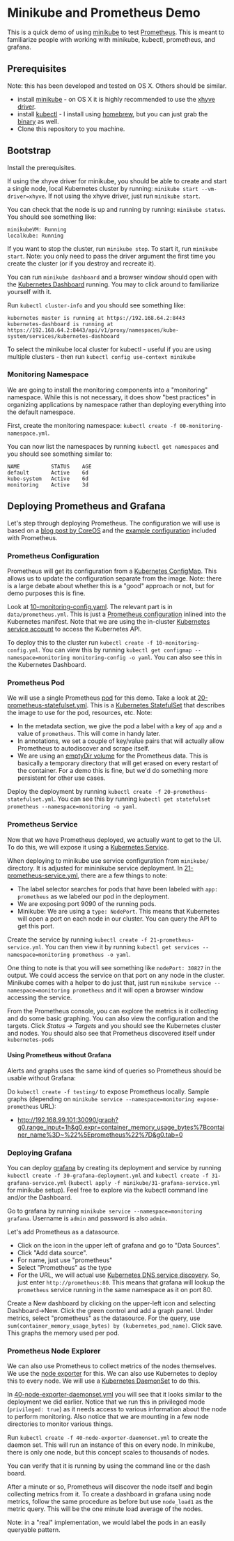 # Minikube and Prometheus Demo #

This is a quick demo of using
[minikube](https://github.com/kubernetes/minikube) to test
[Prometheus](https://prometheus.io/).  This is meant to familiarize
people with working with minikube, kubectl, prometheus, and grafana.

## Prerequisites ##

Note: this has been developed and tested on OS X. Others should be
similar.

* install [minikube](https://github.com/kubernetes/minikube) - on OS X
  it is highly recommended to use the [xhyve driver](https://github.com/kubernetes/minikube/blob/master/DRIVERS.md#xhyve-driver).
* install [kubectl]() - I install using [homebrew](http://brew.sh/index.html), but you can just
  grab the
  [binary](https://coreos.com/kubernetes/docs/latest/configure-kubectl.html)
  as well.
* Clone this repository to you machine.

## Bootstrap ##

Install the prerequisites.

If using the xhyve driver for minikube, you should be able to create
and start a single node, local Kubernetes cluster by running:
`minikube start --vm-driver=xhyve`.  If not using the xhyve driver,
just run `minikube start`.

You can check that the node is up and running by running: `minikube
status`. You should see something like:
```
minikubeVM: Running
localkube: Running
```

If you want to stop the cluster, run `minikube stop`. To start it, run
`minikube start`. Note: you only need to pass the driver argument the
first time you create the cluster (or if you destroy and recreate it).

You can run `minikube dashboard` and a browser window should open with
the [Kubernetes Dashboard](https://github.com/kubernetes/dashboard)
running. You may to click around to familiarize yourself with it.


Run `kubectl cluster-info` and you should see something like:
```
kubernetes master is running at https://192.168.64.2:8443
kubernetes-dashboard is running at https://192.168.64.2:8443/api/v1/proxy/namespaces/kube-system/services/kubernetes-dashboard
```

To select the minikube local cluster for kubectl - useful if you are
using multiple clusters - then run `kubectl config use-context
minikube`

### Monitoring Namespace ###
We are going to install the monitoring components into a "monitoring"
namespace.  While this is not necessary, it does show "best practices"
in organizing applications by namespace rather than deploying
everything into the default namespace.


First, create the monitoring namespace: `kubectl create -f
00-monitoring-namespace.yml`.

You can now list the namespaces by running `kubectl get namespaces`
and you should see something similar to:

```
NAME          STATUS    AGE
default       Active    6d
kube-system   Active    6d
monitoring    Active    3d
```

## Deploying Prometheus and Grafana ##

Let's step through deploying Prometheus.  The configuration we will
use is based on a
[blog post by CoreOS](https://coreos.com/blog/monitoring-kubernetes-with-prometheus.html)
and the
[example configuration](https://github.com/prometheus/prometheus/blob/master/documentation/examples/prometheus-kubernetes.yml)
included with Prometheus.

### Prometheus Configuration ###
Prometheus will get its configuration from a
[Kubernetes ConfigMap](http://kubernetes.io/docs/user-guide/configmap/).
This allows us to update the configuration separate from the image.
Note: there is a large debate about whether this is a "good" approach
or not, but for demo purposes this is fine.

Look at [10-monitoring-config.yaml](./10-monitoring-config.yml). The
relevant part is in `data/prometheus.yml`.  This is just a [Prometheus
configuration](https://prometheus.io/docs/operating/configuration/)
inlined into the Kubernetes manifest. Note that we are using the
in-cluster
[Kubernetes service account](http://kubernetes.io/docs/user-guide/service-accounts/)
to access the Kubernetes API.

To deploy this to the cluster run `kubectl create -f
10-monitoring-config.yml`.  You can view this by running `kubectl get
configmap --namespace=monitoring monitoring-config -o yaml`. You can
also see this in the Kubernetes Dashboard.


### Prometheus Pod ###
We will use a single Prometheus
[pod](http://kubernetes.io/docs/user-guide/pods/) for this demo.  Take
a look at [20-prometheus-statefulset.yml](./20-prometheus-statefulset.yml).
This is a [Kubernetes StatefulSet](https://kubernetes.io/docs/concepts/workloads/controllers/statefulset/) that describes the image to use for
the pod, resources, etc.  Note:

* In the metadata section, we give the pod a label with a key of
`app` and a value of `prometheus`. This will come in handy later.
* In annotations, we set a couple of key/value pairs that will
actually allow Prometheus to autodiscover and scrape itself.
* We are using an
  [emptyDir volume](http://kubernetes.io/docs/user-guide/volumes/#emptydir)
  for the Prometheus data.  This is basically a temporary directory
  that will get erased on every restart of the container.  For a demo
  this is fine, but we'd do something more persistent for other use
  cases.

Deploy the deployment by running `kubectl create -f
20-prometheus-statefulset.yml`.  You can see this by running `kubectl
get statefulset prometheus --namespace=monitoring -o yaml`.

### Prometheus Service ###

Now that we have Prometheus deployed, we actually want to get to the
UI.  To do this, we will expose it using a
[Kubernetes Service](http://kubernetes.io/docs/user-guide/services/).

When deploying to minikube use service configuration from `minikube/` directory.
It is adjusted for mininikube service deployment.
In [21-prometheus-service.yml](./21-prometheus-service.yml), there are a
few things to note:

* The label selector searches for pods that have been labeled with
`app: prometheus` as we labeled our pod in the deployment.
* We are exposing port 9090 of the running pods.
* Minikube: We are using a `type: NodePort`.  This means that Kubernetes will open a
port on each node in our cluster. You can query the API to get this
port.

Create the service by running `kubectl create -f
21-prometheus-service.yml`.  You can then view it by running `kubectl
get services --namespace=monitoring prometheus -o yaml`.

One thing to note is that you will see something like `nodePort:
30827` in the output.  We could access the service on that port on any
node in the cluster.  Minikube comes with a helper to do just that,
just run `minikube service --namespace=monitoring prometheus` and it
will open a browser window accessing the service.

From the Prometheus console, you can explore the metrics is it
collecting and do some basic graphing.  You can also view the
configuration and the targets. Click _Status -> Targets_ and you should
see the Kubernetes cluster and nodes.  You should also see that
Prometheus discovered itself under `kubernetes-pods`

#### Using Prometheus without Grafana ####

Alerts and graphs uses the same kind of queries so Prometheus should be usable without Grafana:

Do `kubectl create -f testing/` to expose Prometheus locally. Sample graphs (depending on `minikube service --namespace=monitoring expose-prometheus` URL):
 * http://192.168.99.101:30090/graph?g0.range_input=1h&g0.expr=container_memory_usage_bytes%7Bcontainer_name%3D~%22%5Eprometheus%22%7D&g0.tab=0

### Deploying Grafana ###

You can deploy [grafana](http://grafana.org/) by creating its deployment and service by
running `kubectl create -f 30-grafana-deployment.yml` and `kubectl
create -f 31-grafana-service.yml` (`kubectl apply -f
minikube/31-grafana-service.yml` for minikube setup).
Feel free to explore via the kubectl command line and/or the Dashboard.

Go to  grafana by running `minikube service --namespace=monitoring
grafana`.  Username is `admin` and password is also `admin`.

Let's add Prometheus as a datasource.
* Click on the icon in the upper
left of grafana and go to "Data Sources".
* Click "Add data
source".
* For name, just use "prometheus"
* Select "Prometheus" as the type
* For the URL, we will actual use [Kubernetes DNS service
  discovery](http://kubernetes.io/docs/user-guide/services/#dns). So,
  just enter `http://prometheus:80`. This means that grafana will
  lookup the `prometheus` service running in the same namespace as it
  on port 80.

Create a New dashboard by clicking on the upper-left icon and
selecting Dashboard->New.  Click the green control and add a graph
panel.  Under metrics, select "prometheus" as the datasource. For the
query, use `sum(container_memory_usage_bytes) by (kubernetes_pod_name)`.  Click
save. This graphs the memory used per pod.

### Prometheus Node Explorer ###

We can also use Prometheus to collect metrics of the nodes
themselves.  We use the
[node exporter](https://github.com/prometheus/node_exporter) for
this.  We can also use Kubernetes to deploy this to every node.  We
will use a
[Kubernetes DaemonSet](http://kubernetes.io/docs/admin/daemons/) to do
this.

In [40-node-exporter-daemonset.yml](./40-node-exporter-daemonset.yml) you
will see that it looks similar to the deployment we did earlier.
Notice that we run this in privileged mode (`privileged: true`) as it
needs access to various information about the node to perform
monitoring.  Also notice that we are mounting in a few node directories
to monitor various things.

Run `kubectl create -f 40-node-exporter-daemonset.yml` to create the
daemon set.  This will run an instance of this on every node. In
minikube, there is only one node, but this concept scales to thousands
of nodes.

You can verify that it is running by using the command line or the
dash board.

After a minute or so, Prometheus will discover the node itself and
begin collecting metrics from it.  To create a dashboard in grafana
using node metrics, follow the same procedure as before but use
`node_load1` as the metric query.  This will be the one minute load
average of the nodes.

Note: in a "real" implementation, we would label the pods in an easily
queryable pattern.


